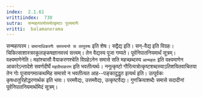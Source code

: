```yaml
---
index:  2.1.61
vrittiindex:  730
sutra:  सन्महत्परमोत्तमोत्कृष्टाः पूज्यमानैः
vritti:  balamanorama 
---
```


सन्महत्परम। `समानाधिकरणैः समस्यन्ते स तत्पुरुषः` इति शेषः। सद्वैद्य इति। सन्-वैद्य इति विग्रहः। चिकित्साशास्त्ररकूलङ्कषज्ञानवत्त्वं सत्त्वम्। तेन वैद्यस्य पूजा गम्यते। पूर्वनिपातनियमार्थं सूत्रम्। वक्ष्यमाणेनेति। महांश्चासौ वैयाकरणश्चेति विग्रहेऽनेन समासे सति महच्छब्दस्य `आन्महतः` इति वक्ष्यमाणेन आकारेऽन्तादेशे सवर्णदीर्घे `महावैयाकरण` इति भवतीत्यर्थः। ननूत्कृष्टो गौरित्यत्रोत्कृष्टशब्दस्याऽतिशयितवाचितया तेन गोः पूजावगमात्कथमिह समासो न भवतीत्यत आह--पङ्कादुद्धृत इत्यर्थ इति। उत्पूर्वकः कृषधातुरिहोद्धरणार्थक इति भावः। परमवैद्यः, उत्तमवैद्यः, उत्कृष्टवैद्यः। गुणक्रियाशब्दैः समासे सदादीनां पूर्वनिपातनियमार्थमिदं सूत्रम्। 

